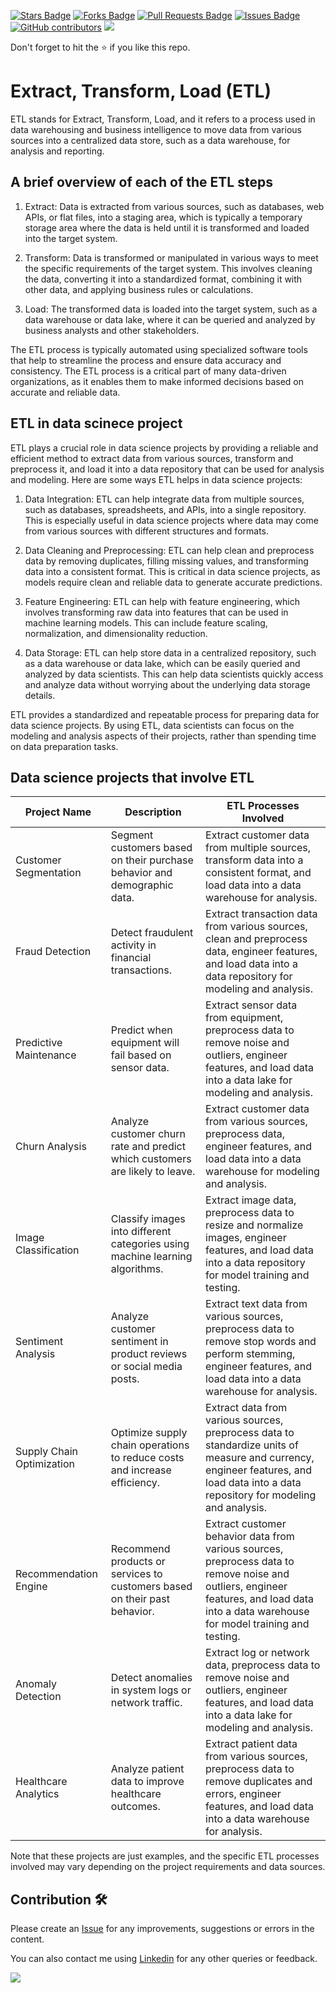 <a href="https://github.com/drshahizan/special-topic-data-engineering/stargazers"><img src="https://img.shields.io/github/stars/drshahizan/special-topic-data-engineering" alt="Stars Badge"/></a>
<a href="https://github.com/drshahizan/special-topic-data-engineering/network/members"><img src="https://img.shields.io/github/forks/drshahizan/special-topic-data-engineering" alt="Forks Badge"/></a>
<a href="https://github.com/drshahizan/special-topic-data-engineering/pulls"><img src="https://img.shields.io/github/issues-pr/drshahizan/special-topic-data-engineering" alt="Pull Requests Badge"/></a>
<a href="https://github.com/drshahizan/special-topic-data-engineering/issues"><img src="https://img.shields.io/github/issues/drshahizan/special-topic-data-engineering" alt="Issues Badge"/></a>
<a href="https://github.com/drshahizan/special-topic-data-engineering/graphs/contributors"><img alt="GitHub contributors" src="https://img.shields.io/github/contributors/drshahizan/special-topic-data-engineering?color=2b9348"></a>
![](https://visitor-badge.glitch.me/badge?page_id=drshahizan/special-topic-data-engineering)

Don't forget to hit the :star: if you like this repo.

# Extract, Transform, Load (ETL)

ETL stands for Extract, Transform, Load, and it refers to a process used in data warehousing and business intelligence to move data from various sources into a centralized data store, such as a data warehouse, for analysis and reporting. 

## A brief overview of each of the ETL steps

1. Extract: Data is extracted from various sources, such as databases, web APIs, or flat files, into a staging area, which is typically a temporary storage area where the data is held until it is transformed and loaded into the target system.

2. Transform: Data is transformed or manipulated in various ways to meet the specific requirements of the target system. This involves cleaning the data, converting it into a standardized format, combining it with other data, and applying business rules or calculations.

3. Load: The transformed data is loaded into the target system, such as a data warehouse or data lake, where it can be queried and analyzed by business analysts and other stakeholders.

The ETL process is typically automated using specialized software tools that help to streamline the process and ensure data accuracy and consistency. The ETL process is a critical part of many data-driven organizations, as it enables them to make informed decisions based on accurate and reliable data.

## ETL in data scinece project

ETL plays a crucial role in data science projects by providing a reliable and efficient method to extract data from various sources, transform and preprocess it, and load it into a data repository that can be used for analysis and modeling. Here are some ways ETL helps in data science projects:

1. Data Integration: ETL can help integrate data from multiple sources, such as databases, spreadsheets, and APIs, into a single repository. This is especially useful in data science projects where data may come from various sources with different structures and formats.

2. Data Cleaning and Preprocessing: ETL can help clean and preprocess data by removing duplicates, filling missing values, and transforming data into a consistent format. This is critical in data science projects, as models require clean and reliable data to generate accurate predictions.

3. Feature Engineering: ETL can help with feature engineering, which involves transforming raw data into features that can be used in machine learning models. This can include feature scaling, normalization, and dimensionality reduction.

4. Data Storage: ETL can help store data in a centralized repository, such as a data warehouse or data lake, which can be easily queried and analyzed by data scientists. This can help data scientists quickly access and analyze data without worrying about the underlying data storage details.

ETL provides a standardized and repeatable process for preparing data for data science projects. By using ETL, data scientists can focus on the modeling and analysis aspects of their projects, rather than spending time on data preparation tasks.

## Data science projects that involve ETL

| Project Name | Description | ETL Processes Involved |
| --- | --- | --- |
| Customer Segmentation | Segment customers based on their purchase behavior and demographic data. | Extract customer data from multiple sources, transform data into a consistent format, and load data into a data warehouse for analysis. |
| Fraud Detection | Detect fraudulent activity in financial transactions. | Extract transaction data from various sources, clean and preprocess data, engineer features, and load data into a data repository for modeling and analysis. |
| Predictive Maintenance | Predict when equipment will fail based on sensor data. | Extract sensor data from equipment, preprocess data to remove noise and outliers, engineer features, and load data into a data lake for modeling and analysis. |
| Churn Analysis | Analyze customer churn rate and predict which customers are likely to leave. | Extract customer data from various sources, preprocess data, engineer features, and load data into a data warehouse for modeling and analysis. |
| Image Classification | Classify images into different categories using machine learning algorithms. | Extract image data, preprocess data to resize and normalize images, engineer features, and load data into a data repository for model training and testing. |
| Sentiment Analysis | Analyze customer sentiment in product reviews or social media posts. | Extract text data from various sources, preprocess data to remove stop words and perform stemming, engineer features, and load data into a data warehouse for analysis. |
| Supply Chain Optimization | Optimize supply chain operations to reduce costs and increase efficiency. | Extract data from various sources, preprocess data to standardize units of measure and currency, engineer features, and load data into a data repository for modeling and analysis. |
| Recommendation Engine | Recommend products or services to customers based on their past behavior. | Extract customer behavior data from various sources, preprocess data to remove noise and outliers, engineer features, and load data into a data warehouse for model training and testing. |
| Anomaly Detection | Detect anomalies in system logs or network traffic. | Extract log or network data, preprocess data to remove noise and outliers, engineer features, and load data into a data lake for modeling and analysis. |
| Healthcare Analytics | Analyze patient data to improve healthcare outcomes. | Extract patient data from various sources, preprocess data to remove duplicates and errors, engineer features, and load data into a data warehouse for analysis. |

Note that these projects are just examples, and the specific ETL processes involved may vary depending on the project requirements and data sources.

## Contribution 🛠️
Please create an [Issue](https://github.com/drshahizan/special-topic-data-engineering/issues) for any improvements, suggestions or errors in the content.

You can also contact me using [Linkedin](https://www.linkedin.com/in/drshahizan/) for any other queries or feedback.

![](https://komarev.com/ghpvc/?username=drshahizan&label=Views&color=0e75b6&style=flat)

